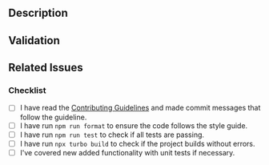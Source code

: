 <!--
Please read the [code of conduct](https://github.com/ehharding/science-center/blob/main/CODE_OF_CONDUCT.md) and the
[contributing guidelines](https://github.com/ehharding/science-center/blob/main/CONTRIBUTING.md) before opening a Pull
Request.
-->

## Description

<!-- Write a brief description of the changes introduced by this PR. -->

## Validation

<!--
How do you know this is working? What should a reviewer look for? Provide a screenshot if your change is visual.
-->

## Related Issues

<!--
Link to the issue that is fixed by this PR. (If there is one)
e.g., Fixes #1234, Addresses #1234, Related to #1234, etc.
-->

### Checklist

<!--
ATTENTION
Please follow this checklist to ensure that you've followed all items before opening this PR. You can check the items by
adding an `x` between the brackets, like this: `[x]`
-->

- [ ] I have read the [Contributing Guidelines](https://github.com/ehharding/science-center/blob/main/CONTRIBUTING.md)
      and made commit messages that follow the guideline.
- [ ] I have run `npm run format` to ensure the code follows the style guide.
- [ ] I have run `npm run test` to check if all tests are passing.
- [ ] I have run `npx turbo build` to check if the project builds without errors.
- [ ] I've covered new added functionality with unit tests if necessary.
